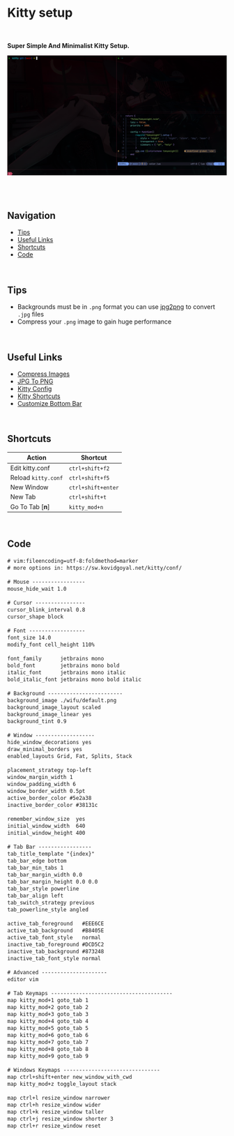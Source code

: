# Kitty setup

</br>

**Super Simple And Minimalist Kitty Setup.**

![Logo](https://github.com/mr-ema/dotfiles/blob/main/config/kitty/wifu/screenshot.png?raw=true)

</br>
</br>

## Navigation

- [Tips](https://github.com/mr-ema/dotfiles/tree/main/config/kitty#tips)
- [Useful Links](https://github.com/mr-ema/dotfiles/tree/main/config/kitty#useful-links)
- [Shortcuts](https://github.com/mr-ema/dotfiles/tree/main/config/kitty#shortcuts)
- [Code](https://github.com/mr-ema/dotfiles/tree/main/config/kitty#tips)

</br>

## Tips

- Backgrounds must be in `.png` format you can use [jpg2png](https://jpg2png.com/) to convert `.jpg` files
- Compress your `.png` image to gain huge performance

</br>

## Useful Links

- [Compress Images](https://compresspng.com/)
- [JPG To PNG](https://jpg2png.com/)
- [Kitty Config](https://sw.kovidgoyal.net/kitty/conf)
- [Kitty Shortcuts](https://sw.kovidgoyal.net/kitty/overview)
- [Customize Bottom Bar](https://sw.kovidgoyal.net/kitty/conf/#tab-bar)

</br>

## Shortcuts

| Action                | Shortcut              |
| --------------------- | --------------------- |
| Edit kitty.conf       | `ctrl+shift+f2`       |
| Reload `kitty.conf`   | `ctrl+shift+f5`       |
| New Window            | `ctrl+shift+enter`    |
| New Tab               | `ctrl+shift+t`        |
| Go To Tab [**n**]     | `kitty_mod+n`         |

</br>

## Code

```
# vim:fileencoding=utf-8:foldmethod=marker
# more options in: https://sw.kovidgoyal.net/kitty/conf/

# Mouse -----------------
mouse_hide_wait 1.0

# Cursor ----------------
cursor_blink_interval 0.8
cursor_shape block

# Font ------------------
font_size 14.0
modify_font cell_height 110%

font_family      jetbrains mono
bold_font        jetbrains mono bold
italic_font      jetbrains mono italic
bold_italic_font jetbrains mono bold italic

# Background ------------------------ 
background_image ./wifu/default.png
background_image_layout scaled
background_image_linear yes
background_tint 0.9

# Window -------------------
hide_window_decorations yes
draw_minimal_borders yes
enabled_layouts Grid, Fat, Splits, Stack

placement_strategy top-left
window_margin_width 1
window_padding_width 6
window_border_width 0.5pt
active_border_color #5e2a38
inactive_border_color #38131c

remember_window_size  yes
initial_window_width  640
initial_window_height 400

# Tab Bar -----------------
tab_title_template "{index}"
tab_bar_edge bottom
tab_bar_min_tabs 1
tab_bar_margin_width 0.0
tab_bar_margin_height 0.0 0.0
tab_bar_style powerline
tab_bar_align left
tab_switch_strategy previous
tab_powerline_style angled

active_tab_foreground   #EEE6CE
active_tab_background   #B8405E
active_tab_font_style   normal
inactive_tab_foreground #DCD5C2
inactive_tab_background #873248
inactive_tab_font_style normal

# Advanced ---------------------
editor vim

# Tab Keymaps ---------------------------------------
map kitty_mod+1 goto_tab 1
map kitty_mod+2 goto_tab 2
map kitty_mod+3 goto_tab 3
map kitty_mod+4 goto_tab 4
map kitty_mod+5 goto_tab 5
map kitty_mod+6 goto_tab 6
map kitty_mod+7 goto_tab 7
map kitty_mod+8 goto_tab 8
map kitty_mod+9 goto_tab 9

# Windows Keymaps -------------------------------
map ctrl+shift+enter new_window_with_cwd
map kitty_mod+z toggle_layout stack

map ctrl+l resize_window narrower
map ctrl+h resize_window wider
map ctrl+k resize_window taller
map ctrl+j resize_window shorter 3
map ctrl+r resize_window reset
```
